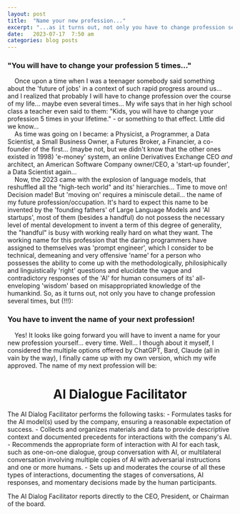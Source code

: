 ```yaml
---
layout: post
title:  "Name your new profession..."
excerpt: "...as it turns out, not only you have to change profession several times, but You have to invent the name of your next profession yourself... "
date:   2023-07-17  7:50 am
categories: blog posts
---
```

### "You will have to change your profession 5 times..." 
&nbsp;&nbsp;&nbsp;&nbsp;Once upon a time when I was a teenager somebody said something
about the 'future of jobs' in a context of such rapid progress around us... 
and I realized that probably I will have to change profession over the course of my life...
maybe even several times... My wife says that in her high school class a teacher even said
to them: "Kids, you will have to change your profession 5 times in your lifetime." - or 
something to that effect. Little did we know...<br>
&nbsp;&nbsp;&nbsp;&nbsp;As time was going on I became: a Physicist, a Programmer, a Data Scientist, 
a Small Business Owner, a Futures Broker, a Financier, a co-founder of the first... (maybe not, but 
we didn't know that the other ones existed in 1998) 'e-money' system, 
an online Derivatives Exchange CEO _and_ architect, an American Software Company owner/CEO, 
a 'start-up founder', a Data Scientist again...<br>
&nbsp;&nbsp;&nbsp;&nbsp;Now, the 2023 came with the explosion of language models, that reshuffled
all the "high-tech world" and its' hierarchies... Time to move on! Decision made! But 'moving on'
requires a miniscule detail... the name of my future profession/occupation. It's hard to expect 
this name to be invented by the 'founding fathers' of Large Language Models and 'AI startups', 
most of them (besides a handful) do not possess the necessary level of mental development to 
invent a term of this degree of generality, the "handful" is busy with working really hard on what they want. 
The working name for this profession that the daring programmers have assigned to themselves was 
'prompt engineer', which I consider to be technical, demeaning and very offensive 'name' for a person 
who possesses the ability to come up with the methodologically, philosiphically and linguistically 'right' 
questions and elucidate the vague and contradictory responses of the 'AI' for human consumers of its' 
all-enveloping 'wisdom' based on misappropriated knowledge of the humankind. So, as it turns
out, not only you have to change profession several times, but (!!!):
### You have to invent the name of your next profession! 
&nbsp;&nbsp;&nbsp;&nbsp;Yes! It looks like going forward you will have to invent a name for your 
new profession yourself... every time. Well... I though about it myself, I considered the multiple 
options offered by ChatGPT, Bard, Claude (all in vain by the way), I finally came up with my own version, which 
my wife approved. The name of my next profession will be:<br>
<h1 align="center">AI Dialogue Facilitator</h1>
The AI Dialog Facilitator performs the following tasks:
- Formulates tasks for the AI model(s) used by the company, ensuring a reasonable expectation of success.
- Collects and organizes materials and data to provide descriptive context and documented precedents for interactions with the company's AI.
- Recommends the appropriate form of interaction with AI for each task, such as one-on-one dialogue, group conversation with AI, or multilateral conversation involving multiple copies of AI with adversarial instructions and one or more humans.
- Sets up and moderates the course of all these types of interactions, documenting the stages of conversations, AI responses, and momentary decisions made by the human participants.

The AI Dialog Facilitator reports directly to the CEO, President, or Chairman of the board.
